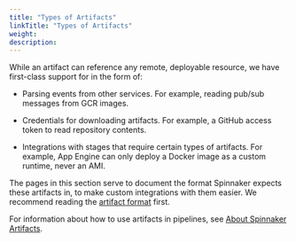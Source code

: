 ```yaml
---
title: "Types of Artifacts"
linkTitle: "Types of Artifacts"
weight: 
description: 
---
```


While an artifact can reference any remote, deployable resource, we have
first-class support for in the form of:

* Parsing events from other services. For example, reading pub/sub messages
  from GCR images.

* Credentials for downloading artifacts. For example, a GitHub access token to
  read repository contents.

* Integrations with stages that require certain types of artifacts. For
  example, App Engine can only deploy a Docker image as a custom runtime, never
  an AMI.

The pages in this section serve to document the format Spinnaker expects these
artifacts in, to make custom integrations with them easier. We recommend
reading the [artifact format](/reference/artifacts/#format) first.

For information about how to use artifacts in pipelines, see [About Spinnaker Artifacts](https://www.spinnaker.io/reference/artifacts/).
